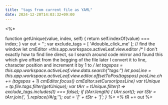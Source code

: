 ```yaml
---
title: "tags from current file as YAML"
date: 2024-12-20T14:03:32+09:00
---
```

<%*

  function getUnique(value, index, self) {
    return self.indexOf(value) === index;
  }
  var out = '';
  var exclude_tags = [
    '#double_click_me'
  ];
  // find the window
  let cmEditor =this.app.workspace.activeLeaf.view.editor
  /* I don't exactly how to find line direct, so I search around code mirror and
	 found this which give offset from the begging of the file later I convert it to line,
	 character position and increment it by 1 to
  */
  let tagspos = this.app.workspace.activeLeaf.view.data.search("tags:")
  let posLine = this.app.workspace.activeLeaf.view.editor.offsetToPos(tagspos)
  posLine.ch += (tagspos + 1)
  cmEditor.focus()
  cmEditor.setCursor(posLine)
  var tUnique = tp.file.tags.filter(getUnique);
  var tArr = tUnique.filter(t => exclude_tags.includes(t) === false);
  if (tArr.length) {
    tArr.sort();
    var tStr = tArr.join(', ').replace(/#/g,'');
    out = '[' + tStr + ']';
  }
%>
<%* tR += out %>
